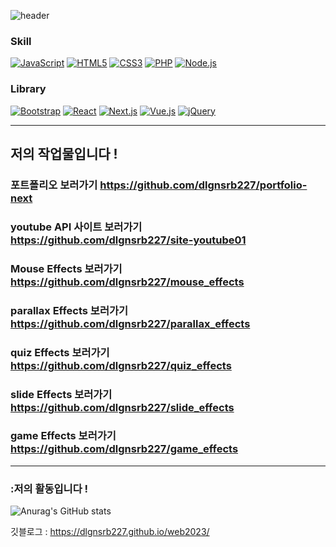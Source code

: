 ![header](https://capsule-render.vercel.app/api?type=wave&color=auto&height=300&section=header&text=Hoong's%20Page&fontSize=90)
### Skill
<div>
  <a href="#"><img alt="JavaScript" src="https://img.shields.io/badge/JavaScript-F7DF1E?style=flat&logo=JavaScript&logoColor=white"></a>
  <a href="#"><img alt="HTML5" src="https://img.shields.io/badge/HTML5-E34F26?logo=HTML5&logoColor=white"></a>
  <a href="#"><img alt="CSS3" src="https://img.shields.io/badge/CSS3-1572B6?logo=CSS3&logoColor=white"></a>
  <a href="#"><img alt="PHP" src="https://img.shields.io/badge/PHP-777BB4?logo=PHP&logoColor=white"></a>
  <a href="#"><img alt="Node.js" src="https://img.shields.io/badge/Node.js-339933?logo=Node.js&logoColor=white"></a>
</div>

### Library
<div>
  <a href="#"><img alt="Bootstrap" src="https://img.shields.io/badge/Bootstrap-7952B3?logo=Bootstrap&logoColor=white"></a>
  <a href="#"><img alt="React" src="https://img.shields.io/badge/React-61DAFB?logo=React&logoColor=white"></a>
  <a href="#"><img alt="Next.js" src="https://img.shields.io/badge/Next.js-ff9770?logo=Next.js&logoColor=white"></a>
  <a href="#"><img alt="Vue.js" src="https://img.shields.io/badge/Vue.js-4FC08D?logo=Vue.js&logoColor=white"></a>
  <a href="#"><img alt="jQuery" src="https://img.shields.io/badge/jQuery-0769AD?logo=jQuery&logoColor=white"></a>
</div>


----------------------------------------
## 저의 작업물입니다 !    

### 포트폴리오 보러가기 <a href="https://github.com/dlgnsrb227/portfolio-next">https://github.com/dlgnsrb227/portfolio-next</a>
### youtube API 사이트 보러가기 <a href="https://github.com/dlgnsrb227/site-youtube01">https://github.com/dlgnsrb227/site-youtube01</a>
### Mouse Effects 보러가기 <a href="https://github.com/dlgnsrb227/mouse_effects">https://github.com/dlgnsrb227/mouse_effects</a>
### parallax Effects 보러가기 <a href="https://github.com/dlgnsrb227/parallax_effects">https://github.com/dlgnsrb227/parallax_effects</a>
### quiz Effects 보러가기 <a href="https://github.com/dlgnsrb227/quiz_effects">https://github.com/dlgnsrb227/quiz_effects</a>
### slide Effects 보러가기 <a href="https://github.com/dlgnsrb227/slide_effects">https://github.com/dlgnsrb227/slide_effects</a>
### game Effects 보러가기 <a href="https://github.com/dlgnsrb227/game_effects">https://github.com/dlgnsrb227/game_effects</a>


-------------------------------------------

### :저의 활동입니다 !
![Anurag's GitHub stats](https://github-readme-stats.vercel.app/api?username=dlgnsrb227&show_icons=true&theme=radical)

깃블로그 : https://dlgnsrb227.github.io/web2023/
